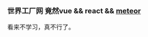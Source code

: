 ### 世界工厂网 竟然vue && react && [meteor](https://www.meteor.com/tutorials/blaze/creating-an-app)
看来不学习，真不行了。